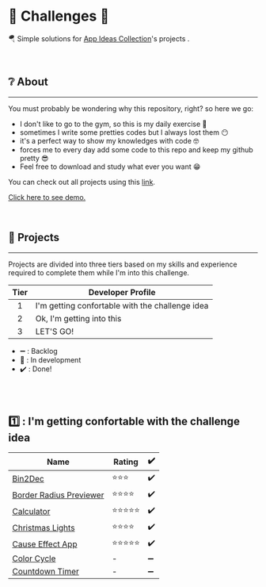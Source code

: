 <h1>🚩 Challenges 🚩</h1>


<p>🪂 Simple solutions for <a href="https://github.com/florinpop17/app-ideas">App Ideas Collection</a>'s projects .</p>


<br />

## ❔ About
--------------
<p>
You must probably be wondering why this repository, right? 
so here we go:
</p>

- I don't like to go to the gym, so this is my daily exercise 💪
- sometimes I write some pretties codes but I always lost them 😶
- it's a perfect way to show my knowledges with code 🤓
- forces me to every day add some code to this repo and keep my github pretty 😎
- Feel free to download and study what ever you want 😁

<p>You can check out all projects using this <a href="http://ofernandoavila.avilamidia.com/challenges/">link</a>.</p>
<p><a href="http://ofernandoavila.avilamidia.com/challenges/">Click here to see demo.</a></p>

<br />

## 📜 Projects
--------------

Projects are divided into three tiers based on my skills and experience
required to complete them while I'm into this challenge.

| Tier | Developer Profile                                   |
| :--: | --------------------------------------------------- |
|  1   | I'm getting confortable with the challenge idea     |
|  2   | Ok, I'm getting into this                           |
|  3   | LET'S GO!                                           |


- ➖ : Backlog
- 🚧 : In development
- ✔️ : Done!

<br /><br />

## 1️⃣ : I'm getting confortable with the challenge idea

| Name                                                                                                                                           | Rating         | ✔️ |
| ---------------------------------------------------------------------------------------------------------------------------------------------- | -------------- | ---
| [Bin2Dec](https://github.com/ofernandoavila/challenges/tree/master/1-%20Bin2Dec)                                                               | ⭐⭐⭐        | ✔️ |            
| [Border Radius Previewer](https://github.com/ofernandoavila/challenges/tree/master/2-BorderRadiusPreview)                                      | ⭐⭐⭐⭐      | ✔️ |
| [Calculator](https://github.com/ofernandoavila/challenges/tree/master/3-Calculator)                                                            | ⭐⭐⭐⭐⭐    | ✔️ |
| [Christmas Lights](https://github.com/ofernandoavila/challenges/tree/master/4-ChristmasLights)                                                 | ⭐⭐⭐⭐      | ✔️ |
| [Cause Effect App](https://github.com/ofernandoavila/challenges/tree/master/5-CauseEffectApp)                                                  | ⭐⭐⭐⭐⭐    | ✔️ |
| [Color Cycle](https://github.com/ofernandoavila/challenges/tree/master/6-ColorCycle)                                                           | -              | ➖ |
| [Countdown Timer](https://github.com/ofernandoavila/challenges/tree/master/7-CountdownTimer)                                                   | -              | ➖ |